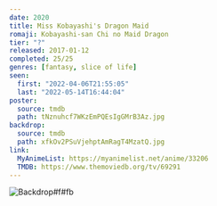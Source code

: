 ```yaml
---
date: 2020
title: Miss Kobayashi's Dragon Maid
romaji: Kobayashi-san Chi no Maid Dragon
tier: "?"
released: 2017-01-12
completed: 25/25
genres: [fantasy, slice of life]
seen:
  first: "2022-04-06T21:55:05"
  last: "2022-05-14T16:44:04"
poster:
  source: tmdb
  path: tNznuhcf7WKzEmPQEsIgGMrB3Az.jpg
backdrop:
  source: tmdb
  path: xfkOv2PSuVjehptAmRagT4MzatQ.jpg
link:
  MyAnimeList: https://myanimelist.net/anime/33206
  TMDB: https://www.themoviedb.org/tv/69291
---
```


![Backdrop#f#fb](https://www.themoviedb.org/t/p/original/vc3GVrH46tZPUk7RxRpQO6wH3ny.jpg "Source: TMDB")
